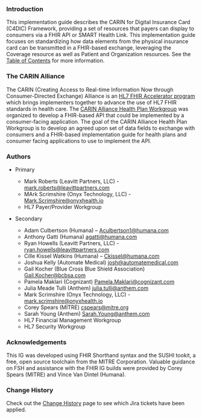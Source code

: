 <a name="introduction"> </a>
### Introduction

This implementation guide describes the CARIN for Digital Insurance Card (C4DIC) Framework, providing a set of resources that payers can display to consumers via a FHIR API or SMART Health Link. This implementation guide focuses on standardizing how data elements from the physical insurance card can be transmitted in a FHIR-based exchange, leveraging the Coverage resource as well as Patient and Organization resources. See the [Table of Contents](toc.html) for more information.

<a name="the-carin-alliance"></a>
### The CARIN Alliance
The CARIN (Creating Access to Real-time Information Now through Consumer-Directed Exchange) Alliance is an [HL7 FHIR Accelerator program](http://www.hl7.org/about/fhir-accelerator/index.cfm) which brings implementers together to advance the use of HL7 FHIR standards in health care. The [CARIN Alliance Health Plan Workgroup](https://www.carinalliance.com/our-work/health-plan/) was organized to develop a FHIR-based API that could be implemented by a consumer-facing application. The goal of the CARIN Alliance Health Plan Workgroup is to develop an agreed upon set of data fields to exchange with consumers and a FHIR-based implementation guide for health plans and consumer facing applications to use to implement the API.

<a name="authors"> </a>
### Authors

* Primary
    * Mark Roberts (Leavitt Partners, LLC) - [mark.roberts@leavittpartners.com](mailto:mark.roberts@leavittpartners.com)
    * MArk Scrimshire (Onyx Technology, LLC) - [Mark.Scrimshire@onyxhealth.io](Mark.Scrimshire@onyxhealth.io)
    * HL7 Payer/Provider Workgroup

* Secondary
    * Adam Culbertson (Humana) – [Aculbertson1@humana.com](mailto:Aculbertson1@humana.com)
    * Anthony Gatti (Humana) [agatti@humana.com](mailto:agatti@humana.com)
    * Ryan Howells (Leavitt Partners, LLC) - [ryan.howells@leavittpartners.com](mailto:ryan.howells@leavittpartners.com)
    * Cille Kissel Watkins (Humana) – [Ckissel@humana.com](mailto:Ckissel@humana.com)
    * Joshua Kelly (Automate Medical) [josh@automatemedical.com](mailto:josh@automatemedical.com)
    * Gail Kocher (Blue Cross Blue Shield Association) [Gail.Kocher@bcbsa.com](mailto:Gail.Kocher@bcbsa.com)
    * Pamela Maklari (Cognizant) [Pamela.Maklari@cognizant.com](mailto:Pamela.Maklari@cognizant.com)
    * Julia Meade Tulli (Anthem) [julia.tulli@anthem.com](mailto:julia.tulli@anthem.com)
    * Mark Scrimshire (Onyx Technology, LLC) - [mark.scrimshire@onyxhealth.io](mailto:mark.scrimshire@onyxhealth.io)
    * Corey Spears (MITRE) [cspears@mitre.org](mailto:cspears@mitre.org)
    * Sarah Young (Anthem) [Sarah.Young@anthem.com](mailto:Sarah.Young@anthem.com)
    * HL7 Financial Management Workgroup
    * HL7 Security Workgroup 


### Acknowledgements
This IG was developed using FHIR Shorthand syntax and the SUSHI tookit, a free, open source toolchain from the MITRE Corporation. Valuable guidance on FSH and assistance with the FHIR IG builds were provided by Corey Spears (MITRE) and Vince Van Dintel (Humana). 

### Change History

Check out the [Change History](ChangeHistory.html) page to see which Jira tickets have been applied.

